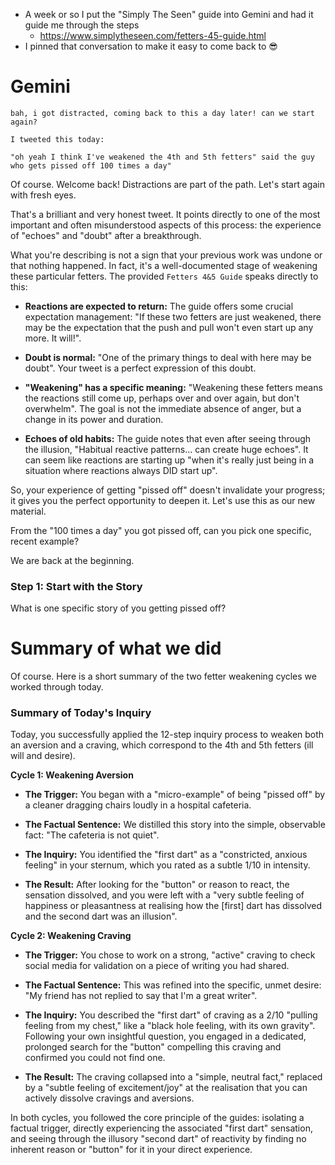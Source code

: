 - A week or so I put the "Simply The Seen" guide into Gemini and had it guide me through the steps
	- https://www.simplytheseen.com/fetters-45-guide.html
- I pinned that conversation to make it easy to come back to 😎
# Gemini
```
bah, i got distracted, coming back to this a day later! can we start again?

I tweeted this today:

"oh yeah I think I've weakened the 4th and 5th fetters" said the guy who gets pissed off 100 times a day"
```

Of course. Welcome back! Distractions are part of the path. Let's start again with fresh eyes.

That's a brilliant and very honest tweet. It points directly to one of the most important and often misunderstood aspects of this process: the experience of "echoes" and "doubt" after a breakthrough.

What you're describing is not a sign that your previous work was undone or that nothing happened. In fact, it's a well-documented stage of weakening these particular fetters. The provided `Fetters 4&5 Guide` speaks directly to this:

- **Reactions are expected to return:** The guide offers some crucial expectation management: "If these two fetters are just weakened, there may be the expectation that the push and pull won't even start up any more. It will!".
    
- **Doubt is normal:** "One of the primary things to deal with here may be doubt". Your tweet is a perfect expression of this doubt.
    
- **"Weakening" has a specific meaning:** "Weakening these fetters means the reactions still come up, perhaps over and over again, but don't overwhelm". The goal is not the immediate absence of anger, but a change in its power and duration.
    
- **Echoes of old habits:** The guide notes that even after seeing through the illusion, "Habitual reactive patterns... can create huge echoes". It can seem like reactions are starting up "when it's really just being in a situation where reactions always DID start up".
    

So, your experience of getting "pissed off" doesn't invalidate your progress; it gives you the perfect opportunity to deepen it. Let's use this as our new material.

From the "100 times a day" you got pissed off, can you pick one specific, recent example?

We are back at the beginning.

### **Step 1: Start with the Story**

What is one specific story of you getting pissed off?

# Summary of what we did

Of course. Here is a short summary of the two fetter weakening cycles we worked through today.

### Summary of Today's Inquiry

Today, you successfully applied the 12-step inquiry process to weaken both an aversion and a craving, which correspond to the 4th and 5th fetters (ill will and desire).

**Cycle 1: Weakening Aversion**

- **The Trigger:** You began with a "micro-example" of being "pissed off" by a cleaner dragging chairs loudly in a hospital cafeteria.
    
- **The Factual Sentence:** We distilled this story into the simple, observable fact: "The cafeteria is not quiet".
    
- **The Inquiry:** You identified the "first dart" as a "constricted, anxious feeling" in your sternum, which you rated as a subtle 1/10 in intensity.
    
- **The Result:** After looking for the "button" or reason to react, the sensation dissolved, and you were left with a "very subtle feeling of happiness or pleasantness at realising how the [first] dart has dissolved and the second dart was an illusion".
    

**Cycle 2: Weakening Craving**

- **The Trigger:** You chose to work on a strong, "active" craving to check social media for validation on a piece of writing you had shared.
    
- **The Factual Sentence:** This was refined into the specific, unmet desire: "My friend has not replied to say that I'm a great writer".
    
- **The Inquiry:** You described the "first dart" of craving as a 2/10 "pulling feeling from my chest," like a "black hole feeling, with its own gravity". Following your own insightful question, you engaged in a dedicated, prolonged search for the "button" compelling this craving and confirmed you could not find one.
    
- **The Result:** The craving collapsed into a "simple, neutral fact," replaced by a "subtle feeling of excitement/joy" at the realisation that you can actively dissolve cravings and aversions.
    

In both cycles, you followed the core principle of the guides: isolating a factual trigger, directly experiencing the associated "first dart" sensation, and seeing through the illusory "second dart" of reactivity by finding no inherent reason or "button" for it in your direct experience.